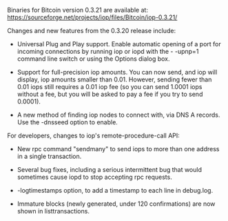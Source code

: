 Binaries for Bitcoin version 0.3.21 are available at:
  https://sourceforge.net/projects/iop/files/Bitcoin/iop-0.3.21/

Changes and new features from the 0.3.20 release include:

* Universal Plug and Play support.  Enable automatic opening of a port for incoming connections by running iop or iopd with the - -upnp=1 command line switch or using the Options dialog box.

* Support for full-precision iop amounts.  You can now send, and iop will display, iop amounts smaller than 0.01.  However, sending fewer than 0.01 iops still requires a 0.01 iop fee (so you can send 1.0001 iops without a fee, but you will be asked to pay a fee if you try to send 0.0001).

* A new method of finding iop nodes to connect with, via DNS A records. Use the -dnsseed option to enable.

For developers, changes to iop's remote-procedure-call API:

* New rpc command "sendmany" to send iops to more than one address in a single transaction.

* Several bug fixes, including a serious intermittent bug that would sometimes cause iopd to stop accepting rpc requests. 

* -logtimestamps option, to add a timestamp to each line in debug.log.

* Immature blocks (newly generated, under 120 confirmations) are now shown in listtransactions.
